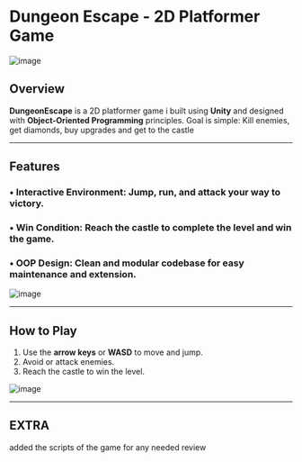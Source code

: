 # Dungeon Escape - 2D Platformer Game

![image](https://github.com/user-attachments/assets/b9114ce2-89f8-4f1e-9226-777884617677)

## Overview
**DungeonEscape** is a 2D platformer game i built using **Unity** and designed with **Object-Oriented Programming** principles. Goal is simple: Kill enemies, get diamonds, buy upgrades and get to the castle

---

## Features
### • **Interactive Environment**: Jump, run, and attack your way to victory.  
### • **Win Condition**: Reach the castle to complete the level and win the game.  
### • **OOP Design**: Clean and modular codebase for easy maintenance and extension.

![image](https://github.com/user-attachments/assets/b697d63c-a138-47c9-a144-51c80759afd4)

---

## How to Play
1. Use the **arrow keys** or **WASD** to move and jump.
2. Avoid or attack enemies.
3. Reach the castle to win the level.

![image](https://github.com/user-attachments/assets/c1cc1be9-7232-445e-987d-60fd72c1c32c)

---

## EXTRA

added the scripts of the game for any needed review
